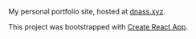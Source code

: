My personal portfolio site, hosted at [dnass.xyz](https://dnass.xyz).

This project was bootstrapped with [Create React App](https://github.com/facebookincubator/create-react-app).

